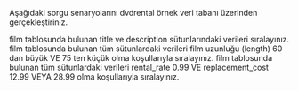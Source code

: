 Aşağıdaki sorgu senaryolarını dvdrental örnek veri tabanı üzerinden gerçekleştiriniz.

film tablosunda bulunan title ve description sütunlarındaki verileri sıralayınız.
film tablosunda bulunan tüm sütunlardaki verileri film uzunluğu (length) 60 dan büyük VE 75 ten küçük olma koşullarıyla sıralayınız.
film tablosunda bulunan tüm sütunlardaki verileri rental_rate 0.99 VE replacement_cost 12.99 VEYA 28.99 olma koşullarıyla sıralayınız.
